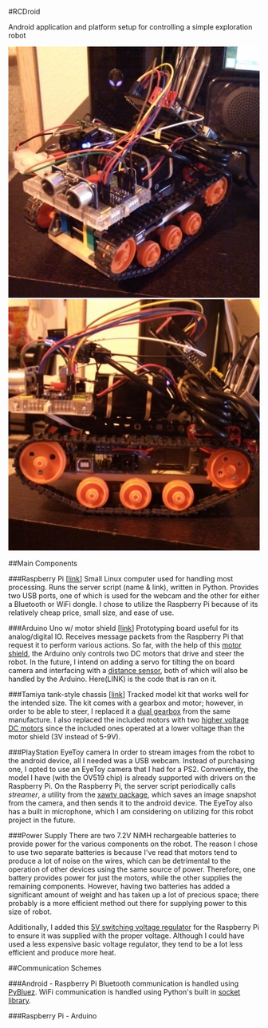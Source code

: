 #RCDroid

Android application and platform setup for controlling a simple exploration robot

![](images/IMG_20130510_185527_014.jpg)
![](images/IMG_20130510_185607_234.jpg)

##Main Components

###Raspberry Pi [[link](http://www.raspberrypi.org/faqs)]
Small Linux computer used for handling most processing. Runs the server script (name & link), written in Python. Provides two USB ports, one of which is used for the webcam and the other for either a Bluetooth or WiFi dongle. I chose to utilize the Raspberry Pi because of its relatively cheap price, small size, and ease of use.

###Arduino Uno w/ motor shield [[link](http://arduino.cc)]
Prototyping board useful for its analog/digital IO. Receives message packets from the Raspberry Pi that request it to perform various actions. So far, with the help of this [motor shield](http://www.adafruit.com/products/81), the Arduino only controls two DC motors that drive and steer the robot. In the future, I intend on adding a servo for tilting the on board camera and interfacing with a [distance sensor](http://amzn.com/B004U8TOE6), both of which will also be handled by the Arduino. Here(LINK) is the code that is ran on it.

###Tamiya tank-style chassis [[link](http://www.tamiyausa.com/items/geniuseries-educational-kits-50/educational-construction-38000/tracked-vehicle-chassis-kit-70108)]
Tracked model kit that works well for the intended size. The kit comes with a gearbox and motor; however, in order to be able to steer, I replaced it a [dual gearbox](http://www.tamiyausa.com/items/geniuseries-educational-kits-50/educational-construction-38000/twin-motor-gearbox-70097) from the same manufacture. I also replaced the included motors with two [higher voltage DC motors](http://www.adafruit.com/products/711) since the included ones operated at a lower voltage than the motor shield (3V instead of 5-9V).

###PlayStation EyeToy camera
In order to stream images from the robot to the android device, all I needed was a USB webcam. Instead of purchasing one, I opted to use an EyeToy camera that I had for a PS2. Conveniently, the model I have (with the OV519 chip) is already supported with drivers on the Raspberry Pi. On the Raspberry Pi, the server script periodically calls *streamer*, a utility from the [xawtv package](https://www.kraxel.org/blog/linux/xawtv/), which saves an image snapshot from the camera, and then sends it to the android device. The EyeToy also has a built in microphone, which I am considering on utilizing for this robot project in the future.

###Power Supply
There are two 7.2V NiMH rechargeable batteries to provide power for the various components on the robot. The reason I chose to use two separate batteries is because I've read that motors tend to produce a lot of noise on the wires, which can be detrimental to the operation of other devices using the same source of power. Therefore, one battery provides power for just the motors, while the other supplies the remaining components. However, having two batteries has added a significant amount of weight and has taken up a lot of precious space; there probably is a more efficient method out there for supplying power to this size of robot.

Additionally, I added this [5V switching voltage regulator](http://www.dimensionengineering.com/products/de-sw050) for the Raspberry Pi to ensure it was supplied with the proper voltage. Although I could have used a less expensive basic voltage regulator, they tend to be a lot less efficient and produce more heat.

##Communication Schemes

###Android - Raspberry Pi
Bluetooth communication is handled using [PyBluez](https://code.google.com/p/pybluez/). WiFi communication is handled using Python's built in [socket library](http://docs.python.org/2/library/socket.html).

###Raspberry Pi - Arduino
